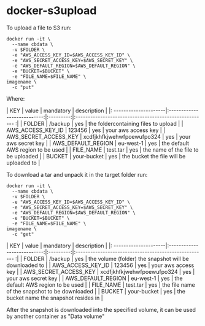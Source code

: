 docker-s3upload
===============

To upload a file to S3 run:

```
docker run -it \
  --name cbdata \
  -v $FOLDER \
  -e "AWS_ACCESS_KEY_ID=$AWS_ACCESS_KEY_ID" \
  -e "AWS_SECRET_ACCESS_KEY=$AWS_SECRET_KEY" \
  -e "AWS_DEFAULT_REGION=$AWS_DEFAULT_REGION" \
  -e "BUCKET=$BUCKET" \
  -e "FILE_NAME=$FILE_NAME" \
imagename \
  -c "put"
```

Where:

| KEY                   | value                       | mandatory | description                                            |
|: ---------------------|:---------------------------:|:---------:|:----------------------------------------------------- :|
| FOLDER                | /backup                     | yes       | the foldercontaining files to upload                   |
| AWS_ACCESS_KEY_ID     | 123456                      | yes       | your aws access key                                    |
| AWS_SECRET_ACCESS_KEY | xcdfjkhfkjwehwfpoewufpo324  | yes       | your aws secret key                                    |
| AWS_DEFAULT_REGION    | eu-west-1                   | yes       | the default AWS region to be used                      |
| FILE_NAME             | test.tar                    | yes       | the name of the file to be uploaded                    |
| BUCKET                | your-bucket                 | yes       | the bucket the file will be uploaded to                |


To download a tar and unpack it in the target folder run:

```
docker run -it \
  --name cbdata \
  -v $FOLDER \
  -e "AWS_ACCESS_KEY_ID=$AWS_ACCESS_KEY_ID" \
  -e "AWS_SECRET_ACCESS_KEY=$AWS_SECRET_KEY" \
  -e "AWS_DEFAULT_REGION=$AWS_DEFAULT_REGION" \
  -e "BUCKET=$BUCKET" \
  -e "FILE_NAME=$FILE_NAME" \
imagename \
  -c "get"
```

| KEY                   | value                       | mandatory | description                                            |
|: ---------------------|:---------------------------:|:---------:|:----------------------------------------------------- :|
| FOLDER                | /backup                     | yes       | the volume (folder) the snapshot will be downloaded to |
| AWS_ACCESS_KEY_ID     | 123456                      | yes       | your aws access key                                    |
| AWS_SECRET_ACCESS_KEY | xcdfjkhfkjwehwfpoewufpo324  | yes       | your aws secret key                                    |
| AWS_DEFAULT_REGION    | eu-west-1                   | yes       | the default AWS region to be used                      |
| FILE_NAME             | test.tar                    | yes       | the file name of the snapshot to be downloaded         |
| BUCKET                | your-bucket                 | yes       | the bucket name the snapshot resides in                |

After the snapshot is downloaded into the specified volume, it can be used by another container as  "Data volume"
